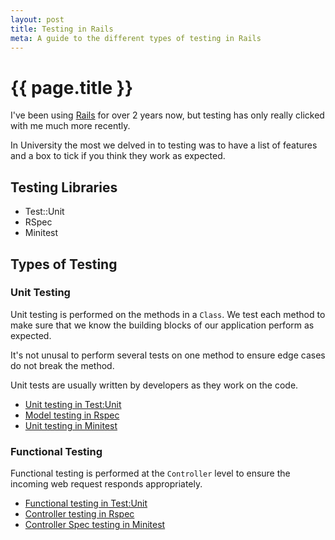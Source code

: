 ```yaml
---
layout: post
title: Testing in Rails
meta: A guide to the different types of testing in Rails
---
```


# {{ page.title }}

I've been using [Rails](http://rubyonrails.org) for over 2 years now, but testing has only really clicked with me much more recently.

In University the most we delved in to testing was to have a list of features and a box to tick if you think they work as expected.

## Testing Libraries

* Test::Unit
* RSpec
* Minitest

## Types of Testing

### Unit Testing

Unit testing is performed on the methods in a `Class`. We test each method to make sure that we know the building blocks of our application perform as expected.

It's not unusal to perform several tests on one method to ensure edge cases do not break the method.

Unit tests are usually written by developers as they work on the code.

* [Unit testing in Test:Unit](http://guides.rubyonrails.org/testing.html#unit-testing-your-models)
* [Model testing in Rspec](https://www.relishapp.com/rspec/rspec-rails/docs/model-specs)
* [Unit testing in Minitest](http://docs.seattlerb.org/minitest/MiniTest/Unit/TestCase.html)

### Functional Testing

Functional testing is performed at the `Controller` level to ensure the incoming web request responds appropriately.

* [Functional testing in Test:Unit](http://guides.rubyonrails.org/testing.html#functional-tests-for-your-controllers)
* [Controller testing in Rspec](https://www.relishapp.com/rspec/rspec-rails/docs/controller-specs)
* [Controller Spec testing in Minitest](http://docs.seattlerb.org/minitest/MiniTest/Spec.html)
